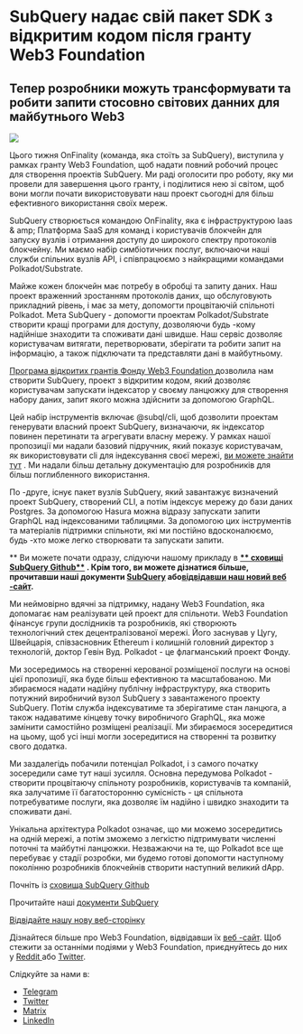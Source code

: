 # SubQuery надає свій пакет SDK з відкритим кодом після гранту Web3 Foundation

## Тепер розробники можуть трансформувати та робити запити стосовно світових данних для майбутнього Web3

![](https://miro.medium.com/max/1400/1*f9Jw37LjUGu8P8W39cjDYw.png)

Цього тижня OnFinality (команда, яка стоїть за SubQuery), виступила у рамках гранту Web3 Foundation, щоб надати повний робочий процес для створення проектів SubQuery. Ми раді оголосити про роботу, яку ми провели для завершення цього гранту, і поділитися нею зі світом, щоб вони могли почати використовувати наш проект сьогодні для більш ефективного використання своїх мереж.

SubQuery створюється командою OnFinality, яка є інфраструктурою Iaas & amp; Платформа SaaS для команд і користувачів блокчейн для запуску вузлів і отримання доступу до широкого спектру протоколів блокчейну. Ми маємо набір симбіотичних послуг, включаючи наші служби спільних вузлів API, і співпрацюємо з найкращими командами Polkadot/Substrate.

Майже кожен блокчейн має потребу в обробці та запиту даних. Наш проект враженний зростанням протоколів даних, що обслуговують прикладний рівень, і має за мету, допомогти процвітаючій спільноті Polkadot. Мета SubQuery - допомогти проектам Polkadot/Substrate створити кращі програми для доступу, дозволяючи будь -кому надійніше знаходити та споживати дані швидше. Наш сервіс дозволяє користувачам витягати, перетворювати, зберігати та робити запит на інформацію, а також підключати та представляти дані в майбутньому.

[ Програма відкритих грантів Фонду Web3 Foundation ](https://github.com/w3f/Open-Grants-Program/pull/136) дозволила нам створити SubQuery, проект з відкритим кодом, який дозволяє користувачам запускати індексатор у своєму ланцюжку для створення набору даних, запит якого можна здійснити за допомогою GraphQL.

Цей набір інструментів включає @subql/cli, щоб дозволити проектам генерувати власний проект SubQuery, визначаючи, як індексатор повинен перетинати та агрегувати власну мережу. У рамках нашої пропозиції ми надали базовий підручник, який показує користувачам, як використовувати сli для індексування своєї мережі, [ви можете знайти тут](https://doc.subquery.network/quickstart.html) . Ми надали більш детальну документацію для розробників для більш поглибленного використання.

По -друге, існує пакет вузлів SubQuery, який завантажує визначений проект SubQuery, створений CLI, а потім індексує мережу до бази даних Postgres. За допомогою Hasura можна відразу запускати запити GraphQL над індексованими таблицями. За допомогою цих інструментів та матеріалів підтримки спільноти, які ми постійно вдосконалюємо, будь -хто може легко створювати та запускати запити.

** Ви можете почати одразу, слідуючи нашому прикладу в **[** сховищі SubQuery Github**](https://github.com/OnFinality-io/subql) **. Крім того, ви можете дізнатися більше, прочитавши наші документи [**SubQuery**](https://doc.subquery.network/)** або**[**відвідавши наш новий веб -сайт**](https://subquery.network/)**.**

Ми неймовірно вдячні за підтримку, надану Web3 Foundation, яка допомагає нам реалізувати цей проект для спільноти. Web3 Foundation фінансує групи дослідників та розробників, які створюють технологічний стек децентралізованої мережі. Його заснував у Цугу, Швейцарія, співзасновник Ethereum і колишній головний директор з технологій, доктор Гевін Вуд. Polkadot - це флагманський проект Фонду.

Ми зосередимось на створенні керованої розміщеної послуги на основі цієї пропозиції, яка буде більш ефективною та масштабованою. Ми збираємося надати надійну публічну інфраструктуру, яка створить потужний виробничий вузол SubQuery з завантаженого проекту SubQuery. Потім служба індексуватиме та зберігатиме стан ланцюга, а також надаватиме кінцеву точку виробничого GraphQL, яка може замінити самостійно розміщені реалізації. Ми збираємося зосередитися на цьому, щоб усі інші могли зосередитися на створенні та розвитку свого додатка.

Ми заздалегідь побачили потенціал Polkadot, і з самого початку зосередили саме тут наші зусилля. Основна передумова Polkadot - створити процвітаючу спільноту розробників, користувачів та компаній, яка залучатиме її багатосторонню сумісність - ця спільнота потребуватиме послуги, яка дозволяє їм надійно і швидко знаходити та споживати дані.

Унікальна архітектура Polkadot означає, що ми можемо зосередитись на одній мережі, а потім зможемо з легкістю підтримувати численні поточні та майбутні ланцюжки. Незважаючи на те, що Polkadot все ще перебуває у стадії розробки, ми будемо готові допомогти наступному поколінню розробників блокчейнів створити наступний великий dApp.

Почніть із [сховища SubQuery Github](https://github.com/OnFinality-io/subql)

Прочитайте наші [ документи SubQuery ](https://doc.subquery.network/)

[Відвідайте нашу нову веб-сторінку](https://subquery.network/)

Дізнайтеся більше про Web3 Foundation, відвідавши їх [веб -сайт](https://web3.foundation/). Щоб стежити за останніми подіями у Web3 Foundation, приєднуйтесь до них у [Reddit ](https://www.reddit.com/r/dot/)або [Twitter](https://twitter.com/web3foundation).

Слідкуйте за нами в:

-   [Telegram](https://t.me/subquerynetwork)
-   [Twitter](https://twitter.com/subquerynetwork)
-   [Matrix](https://matrix.to/#/%23subquery:matrix.org)
-   [LinkedIn](https://www.linkedin.com/company/subquery)